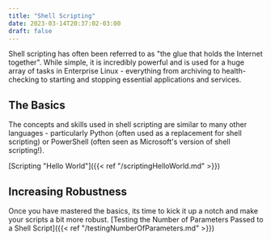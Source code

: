 ```yaml
---
title: "Shell Scripting"
date: 2023-03-14T20:37:02-03:00
draft: false 
---
```


Shell scripting has often been referred to as "the glue that holds the Internet together".  While simple, it is incredibly powerful and is used for a huge array of tasks in Enterprise Linux - everything from archiving to health-checking to starting and stopping essential applications and services.

## The Basics
The concepts and skills used in shell scripting are similar to many other languages - particularly Python (often used as a replacement for shell scripting) or PowerShell (often seen as Microsoft's version of shell scripting!).

[Scripting "Hello World"]({{< ref "/scriptingHelloWorld.md" >}})


## Increasing Robustness 
Once you have mastered the basics, its time to kick it up a notch and make your scripts a bit more robust.
[Testing the Number of Parameters Passed to a Shell Script]({{< ref "/testingNumberOfParameters.md" >}})
